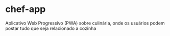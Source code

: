 # chef-app
Aplicativo Web Progressivo (PWA) sobre culinária, onde os usuários podem postar tudo que seja relacionado a cozinha
